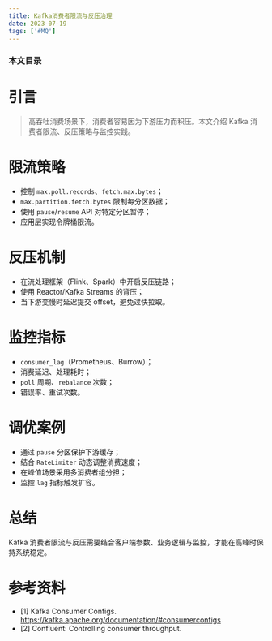 ```yaml
---
title: Kafka消费者限流与反压治理
date: 2023-07-19
tags: ['#MQ']
---
```


### 本文目录
<!-- toc -->

# 引言
> 高吞吐消费场景下，消费者容易因为下游压力而积压。本文介绍 Kafka 消费者限流、反压策略与监控实践。

# 限流策略
- 控制 `max.poll.records`、`fetch.max.bytes`；
- `max.partition.fetch.bytes` 限制每分区数据；
- 使用 `pause`/`resume` API 对特定分区暂停；
- 应用层实现令牌桶限流。

# 反压机制
- 在流处理框架（Flink、Spark）中开启反压链路；
- 使用 Reactor/Kafka Streams 的背压；
- 当下游变慢时延迟提交 offset，避免过快拉取。

# 监控指标
- `consumer_lag`（Prometheus、Burrow）；
- 消费延迟、处理耗时；
- `poll` 周期、`rebalance` 次数；
- 错误率、重试次数。

# 调优案例
- 通过 `pause` 分区保护下游缓存；
- 结合 `RateLimiter` 动态调整消费速度；
- 在峰值场景采用多消费者组分担；
- 监控 `lag` 指标触发扩容。

# 总结
Kafka 消费者限流与反压需要结合客户端参数、业务逻辑与监控，才能在高峰时保持系统稳定。

# 参考资料
- [1] Kafka Consumer Configs. https://kafka.apache.org/documentation/#consumerconfigs
- [2] Confluent: Controlling consumer throughput.
